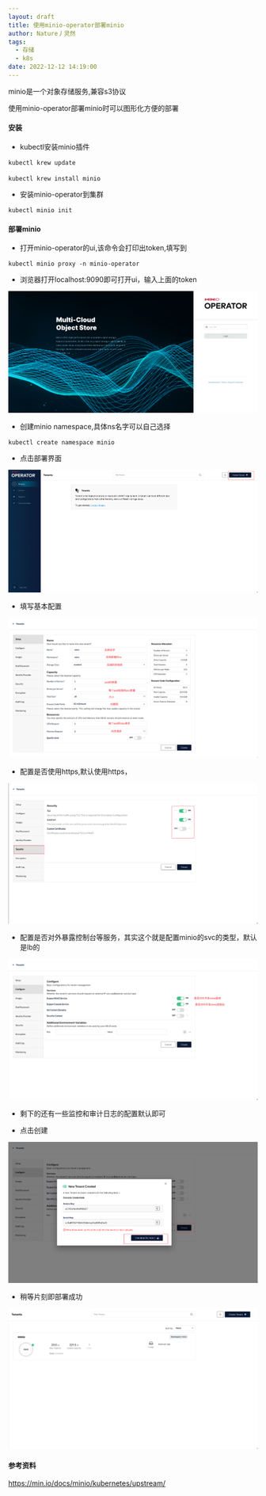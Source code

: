 ```yaml
---
layout: draft
title: 使用minio-operator部署minio
author: Nature丿灵然
tags:
  - 存储
  - k8s
date: 2022-12-12 14:19:00
---
```

minio是一个对象存储服务,兼容s3协议

<!--more-->

使用minio-operator部署minio时可以图形化方便的部署

#### 安装

- kubectl安装minio插件

```shell
kubectl krew update

kubectl krew install minio
```

- 安装minio-operator到集群

```shell
kubectl minio init 
```

#### 部署minio

- 打开minio-operator的ui,该命令会打印出token,填写到

```shell
kubectl minio proxy -n minio-operator
```

- 浏览器打开localhost:9090即可打开ui，输入上面的token

![minio](../images/minio-1.png)

- 创建minio namespace,具体ns名字可以自己选择

```shell
kubectl create namespace minio
```

- 点击部署界面

![minio](../images/minio-2.png)

- 填写基本配置

![minio](../images/minio-3.png)

- 配置是否使用https,默认使用https，

![minio](../images/minio-4.png)

- 配置是否对外暴露控制台等服务，其实这个就是配置minio的svc的类型，默认是lb的

![minio](../images/minio-5.png)

- 剩下的还有一些监控和审计日志的配置默认即可

- 点击创建

![minio](../images/minio-6.png)

- 稍等片刻即部署成功

![minio](../images/minio-7.png)

#### 参考资料

<https://min.io/docs/minio/kubernetes/upstream/>
